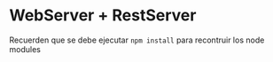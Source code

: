 # WebServer + RestServer

Recuerden que se debe ejecutar ```npm install``` para recontruir los node modules